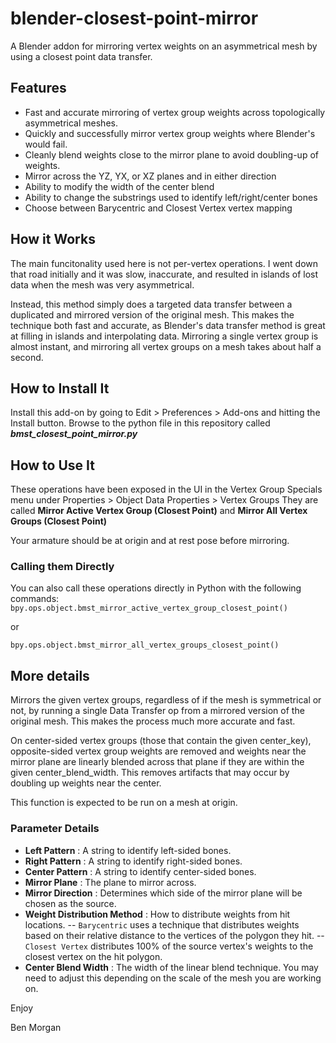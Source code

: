 # blender-closest-point-mirror
A Blender addon for mirroring vertex weights on an asymmetrical mesh by using a closest point data transfer.

## Features
- Fast and accurate mirroring of vertex group weights across topologically asymmetrical meshes.
- Quickly and successfully mirror vertex group weights where Blender's would fail.
- Cleanly blend weights close to the mirror plane to avoid doubling-up of weights.
- Mirror across the YZ, YX, or XZ planes and in either direction
- Ability to modify the width of the center blend
- Ability to change the substrings used to identify left/right/center bones
- Choose between Barycentric and Closest Vertex vertex mapping

## How it Works
The main funcitonality used here is not per-vertex operations. I went down that road initially and it was slow, inaccurate, and resulted in islands of lost data when the mesh was very asymmetrical. 

Instead, this method simply does a targeted data transfer between a duplicated and mirrored version of the original mesh. This makes the technique both fast and accurate, as Blender's data transfer method is great at filling in islands and interpolating data. Mirroring a single vertex group is almost instant, and mirroring all vertex groups on a mesh takes about half a second.

## How to Install It
Install this add-on by going to Edit > Preferences > Add-ons and hitting the Install button. Browse to the python file in this repository called **_bmst_closest_point_mirror.py_**

## How to Use It
These operations have been exposed in the UI in the Vertex Group Specials menu under Properties > Object Data Properties > Vertex Groups
They are called **Mirror Active Vertex Group (Closest Point)** and **Mirror All Vertex Groups (Closest Point)**

Your armature should be at origin and at rest pose before mirroring.

### Calling them Directly
You can also call these operations directly in Python with the following commands:
`bpy.ops.object.bmst_mirror_active_vertex_group_closest_point()`

or

`bpy.ops.object.bmst_mirror_all_vertex_groups_closest_point()`

## More details
Mirrors the given vertex groups, regardless of if the mesh is symmetrical or not, by running a single
Data Transfer op from a mirrored version of the original mesh. This makes the process much more accurate and fast.

On center-sided vertex groups (those that contain the given center_key), opposite-sided vertex group weights are
removed and weights near the mirror plane are linearly blended across that plane if they are within the
given center_blend_width. This removes artifacts that may occur by doubling up weights near the center.

This function is expected to be run on a mesh at origin.

### Parameter Details
- **Left Pattern** : A string to identify left-sided bones.
- **Right Pattern** : A string to identify right-sided bones.
- **Center Pattern** : A string to identify center-sided bones.
- **Mirror Plane** : The plane to mirror across.
- **Mirror Direction** : Determines which side of the mirror plane will be chosen as the source.
- **Weight Distribution Method** : How to distribute weights from hit locations. 
-- `Barycentric` uses a technique that distributes weights based on their relative distance to the vertices of the polygon they hit.
-- `Closest Vertex` distributes 100% of the source vertex's weights to the closest vertex on the hit polygon.
- **Center Blend Width** : The width of the linear blend technique. You may need to adjust this depending on the scale of the mesh you are working on.

Enjoy

Ben Morgan
